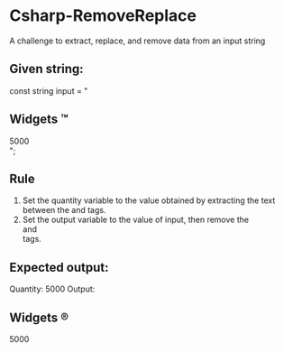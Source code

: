 # Csharp-RemoveReplace
A challenge to extract, replace, and remove data from an input string

Given string:
----------------------------
const string input = "<div><h2>Widgets &trade;</h2><span>5000</span></div>";

Rule
----------------------------
1. Set the quantity variable to the value obtained by extracting the text between the <span> and </span> tags.
2. Set the output variable to the value of input, then remove the <div> and </div> tags.

Expected output:
----------------------------
Quantity: 5000
Output: <h2>Widgets &reg;</h2><span>5000</span>

